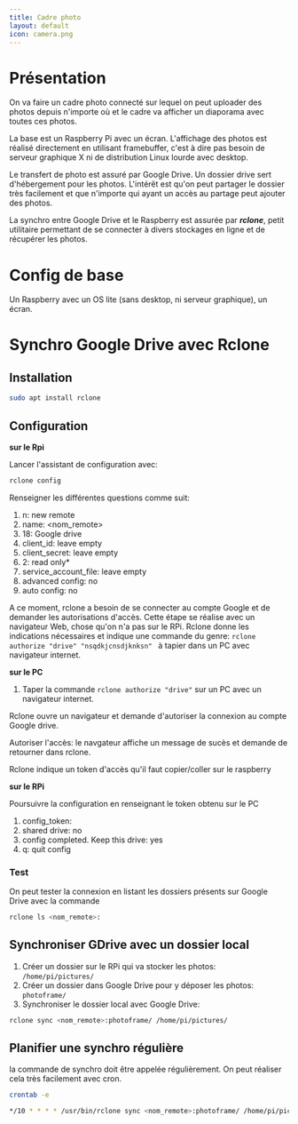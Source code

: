 ```yaml
---
title: Cadre photo
layout: default
icon: camera.png
---
```

# Présentation
On va faire un cadre photo connecté sur lequel on peut uploader des photos depuis n'importe où et le cadre va afficher un diaporama avec toutes ces photos.

La base est un Raspberry Pi avec un écran. L'affichage des photos est réalisé directement en utilisant framebuffer, c'est à dire pas besoin de serveur graphique X ni de distribution Linux lourde avec desktop.

Le transfert de photo est assuré par Google Drive. Un dossier drive sert d'hébergement pour les photos. L'intérêt est qu'on peut partager le dossier très facilement et que n'importe qui ayant un accès au partage peut ajouter des photos.

La synchro entre Google Drive et le Raspberry est assurée par ***rclone***, petit utilitaire permettant de se connecter à divers stockages en ligne et de récupérer les photos.

# Config de base
Un Raspberry avec un OS lite (sans desktop, ni serveur graphique), un écran.


# Synchro Google Drive avec Rclone
## Installation
 
```sh
sudo apt install rclone
```

## Configuration
**sur le Rpi**

Lancer l'assistant de configuration avec:
```sh
rclone config
```

Renseigner les différentes questions comme suit:
1. n: new remote
2. name: <nom_remote>
3. 18: Google drive
4. client_id: leave empty
5. client_secret: leave empty
6. 2: read only*
7. service_account_file: leave empty
8. advanced config: no
9. auto config: no

A ce moment, rclone a besoin de se connecter au compte Google et de demander les autorisations d'accès. Cette étape se réalise avec un navigateur Web, chose qu'on n'a pas sur le RPi. Rclone donne les indications nécessaires et indique une commande du genre: `rclone authorize "drive" "nsqdkjcnsdjknksn" ` à tapier dans un PC avec navigateur internet.

**sur le PC**

1. Taper la commande `rclone authorize "drive"` sur un PC avec un navigateur internet.

Rclone ouvre un navigateur et demande d'autoriser la connexion au compte Google drive.

Autoriser l'accès: le navgateur affiche un message de sucès et demande de retourner dans rclone.

Rclone indique un token d'accès qu'il faut copier/coller sur le raspberry

**sur le RPi**

Poursuivre la configuration en renseignant le token obtenu sur le PC

1. config_token: <le token obtenu>
2. shared drive: no
3. config completed. Keep this drive: yes
4. q: quit config

### Test
On peut tester la connexion en listant les dossiers présents sur Google Drive avec la commande
```sh
rclone ls <nom_remote>:
```

## Synchroniser GDrive avec un dossier local
1. Créer un dossier sur le RPi qui va stocker les photos: `/home/pi/pictures/`
2. Créer un dossier dans Google Drive pour y déposer les photos: `photoframe/`
3. Synchroniser le dossier local avec Google Drive:
```sh
rclone sync <nom_remote>:photoframe/ /home/pi/pictures/
```

## Planifier une synchro régulière
la commande de synchro doit être appelée régulièrement. On peut réaliser cela très facilement avec cron.

```sh
crontab -e
```

```sh
*/10 * * * * /usr/bin/rclone sync <nom_remote>:photoframe/ /home/pi/pictures/
```


